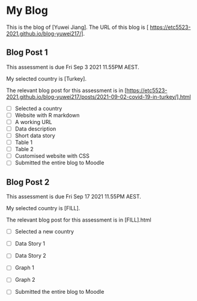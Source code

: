 # My Blog


This is the blog of [Yuwei Jiang].
The URL of this blog is [ https://etc5523-2021.github.io/blog-yuwei217/].

## Blog Post 1

This assessment is due Fri Sep 3 2021 11.55PM AEST.

My selected country is [Turkey].

The relevant blog post for this assessment is in [https://etc5523-2021.github.io/blog-yuwei217/posts/2021-09-02-covid-19-in-turkey/].html

- [ ] Selected a country
- [ ] Website with R markdown 
- [ ] A working URL
- [ ] Data description
- [ ] Short data story
- [ ] Table 1
- [ ] Table 2
- [ ] Customised website with CSS
- [ ] Submitted the entire blog to Moodle

## Blog Post 2

This assessment is due Fri Sep 17 2021 11.55PM AEST.

My selected country is [FILL].

The relevant blog post for this assessment is in [FILL].html

- [ ] Selected a new country
- [ ] Data Story 1
- [ ] Data Story 2
- [ ] Graph 1
- [ ] Graph 2
- [ ] Submitted the entire blog to Moodle

